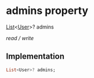 


# admins property







[List](https://api.flutter.dev/flutter/dart-core/List-class.html)&lt;[User](../../models_user_user_info/User-class.md)>? admins
  
_<span class="feature">read / write</span>_






## Implementation

```dart
List<User>? admins;
```







